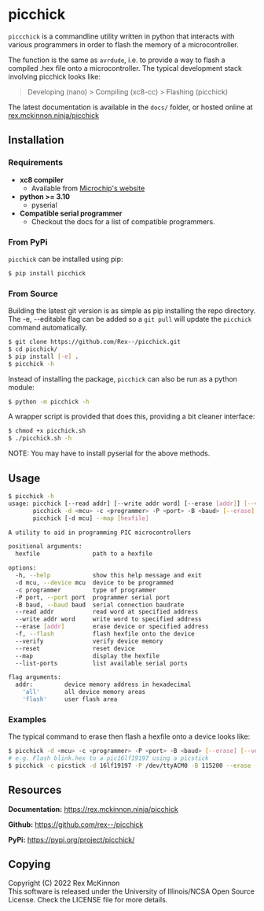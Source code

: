 # picchick
`piccchick` is a commandline utility written in python that interacts with
various programmers in order to flash the memory of a microcontroller.

The function is the same as `avrdude`, i.e. to provide a way to flash a compiled
.hex file onto a microcontroller. The typical development stack involving
picchick looks like:

> Developing (nano)      >   Compiling (xc8-cc)    >    Flashing (picchick)


The latest documentation is available in the `docs/` folder, or hosted online
at [rex.mckinnon.ninja/picchick](https://rex.mckinnon.ninja/picchick)


## Installation

### Requirements
- **xc8 compiler**
  - Available from [Microchip's website](https://www.microchip.com/en-us/tools-resources/develop/mplab-xc-compilers/downloads-documentation)
- **python >= 3.10**
  - pyserial
- **Compatible serial programmer**
  - Checkout the docs for a list of compatible programmers.


### From PyPi
`picchick` can be installed using pip:
```sh
$ pip install picchick
```

### From Source
Building the latest git version is as simple as pip installing the repo
directory. The -e, --editable flag can be added so a `git pull` will update the
`picchick` command automatically.
```sh
$ git clone https://github.com/Rex--/picchick.git
$ cd picchick/
$ pip install [-e] .
$ picchick -h
```

Instead of installing the package, `picchick` can also be run as a python module:
```sh
$ python -m picchick -h
```
A wrapper script is provided that does this, providing a bit cleaner interface:
```sh
$ chmod +x picchick.sh
$ ./picchick.sh -h
```
NOTE: You may have to install pyserial for the above methods.

## Usage
```sh
$ picchick -h
usage: picchick [--read addr] [--write addr word] [--erase [addr]] [--verify] [-f] [--map] [--list-ports] [hexfile]
       picchick -d <mcu> -c <programmer> -P <port> -B <baud> [--erase] [--verify] [--reset] -f <hexfile>
       picchick [-d mcu] --map [hexfile]

A utility to aid in programming PIC microcontrollers

positional arguments:
  hexfile               path to a hexfile

options:
  -h, --help            show this help message and exit
  -d mcu, --device mcu  device to be programmed
  -c programmer         type of programmer
  -P port, --port port  programmer serial port
  -B baud, --baud baud  serial connection baudrate
  --read addr           read word at specified address
  --write addr word     write word to specified address
  --erase [addr]        erase device or specified address
  -f, --flash           flash hexfile onto the device
  --verify              verify device memory
  --reset               reset device
  --map                 display the hexfile
  --list-ports          list available serial ports

flag arguments:
  addr:			device memory address in hexadecimal
	'all'		all device memory areas
	'flash'		user flash area
```

### Examples
The typical command to erase then flash a hexfile onto a device looks like:
```sh
$ picchick -d <mcu> -c <programmer> -P <port> -B <baud> [--erase] [--verify] -f <hexfile>
# e.g. Flash blink.hex to a pic16lf19197 using a picstick
$ picchick -c picstick -d 16lf19197 -P /dev/ttyACM0 -B 115200 --erase -f blink.hex
```


## Resources

**Documentation:** https://rex.mckinnon.ninja/picchick

**Github:** https://github.com/rex--/picchick

**PyPi:** https://pypi.org/project/picchick/


## Copying

Copyright (C) 2022 Rex McKinnon \
This software is released under the University of Illinois/NCSA
Open Source License. Check the LICENSE file for more details.
